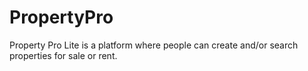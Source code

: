 # PropertyPro
Property Pro Lite is a platform where people can create and/or search properties for sale or rent.
